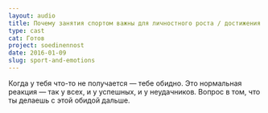 ```yaml
---
layout: audio
title: Почему занятия спортом важны для личностного роста / достижения успеха
type: cast
cat: Готов
project: soedinennost
date: 2016-01-09
slug: sport-and-emotions
---
```


Когда у тебя что-то не получается — тебе обидно. Это нормальная реакция — так у всех, и у успешных, и у неудачников. Вопрос в том, что ты делаешь с этой обидой дальше.